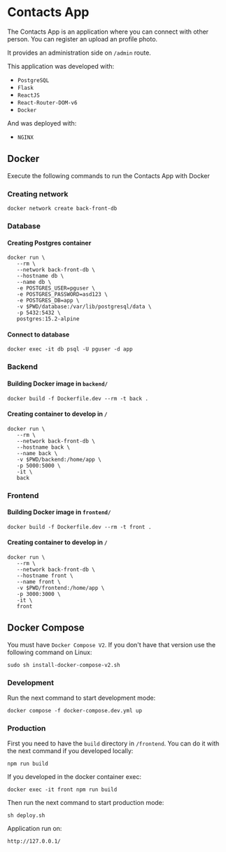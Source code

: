 # Contacts App
The Contacts App is an application where you can connect with other person. You can register an upload an profile photo.

It provides an administration side on `/admin` route.

This application was developed with:
- `PostgreSQL`
- `Flask`
- `ReactJS`
- `React-Router-DOM-v6`
- `Docker`

And was deployed with:
- `NGINX`

## Docker
Execute the following commands to run the Contacts App with Docker
### Creating network
```
docker network create back-front-db
```
### Database
#### Creating Postgres container
```
docker run \
   --rm \
   --network back-front-db \
   --hostname db \
   --name db \
   -e POSTGRES_USER=pguser \
   -e POSTGRES_PASSWORD=asd123 \
   -e POSTGRES_DB=app \
   -v $PWD/database:/var/lib/postgresql/data \
   -p 5432:5432 \
   postgres:15.2-alpine
```
#### Connect to database
```
docker exec -it db psql -U pguser -d app
```
### Backend
#### Building Docker image in `backend/`
```
docker build -f Dockerfile.dev --rm -t back .
```
#### Creating container to develop in `/`
```
docker run \
   --rm \
   --network back-front-db \
   --hostname back \
   --name back \
   -v $PWD/backend:/home/app \
   -p 5000:5000 \
   -it \
   back
```
### Frontend
#### Building Docker image in `frontend/`
```
docker build -f Dockerfile.dev --rm -t front .
```
#### Creating container to develop in `/`
```
docker run \
   --rm \
   --network back-front-db \
   --hostname front \
   --name front \
   -v $PWD/frontend:/home/app \
   -p 3000:3000 \
   -it \
   front
```

## Docker Compose
You must have `Docker Compose V2`. If you don't have that version use the following command on Linux:
```
sudo sh install-docker-compose-v2.sh
```
### Development
Run the next command to start development mode:
```
docker compose -f docker-compose.dev.yml up
```
### Production
First you need to have the `build` directory in `/frontend`. You can do it with the next command if you developed locally:
```
npm run build
```
If you developed in the docker container exec:
```
docker exec -it front npm run build
```
Then run the next command to start production mode:
```
sh deploy.sh
```
Application run on:
```
http://127.0.0.1/
```